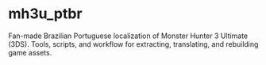 # mh3u_ptbr
Fan-made Brazilian Portuguese localization of Monster Hunter 3 Ultimate (3DS). Tools, scripts, and workflow for extracting, translating, and rebuilding game assets.
